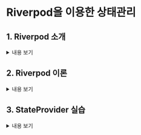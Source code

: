 # Riverpod을 이용한 상태관리

## 1. Riverpod 소개
<details>
<summary> 내용 보기</summary>
<br>

- main.dart 의 runApp 부분을 ProviderScope 로 감싸준다.
    ```
        void main(){
            runApp(const ProviderScope(
                    child: MyApp()
                )
            )
        }
    ```
- 관리할 상태를 StateProvider 를 통해서 만든다.

    ```
        final numberProvider = StateProvider<int>((ref) => 0);            
    ```
- 상태를 사용하고 싶은 위젯을 ConsumerWidget 으로 바꿔준다.

    ```
       class StateProviderScreen extends ConsumerWidget {} 
    ```
- ConsumerWidget 은 WidgetRef 를 사용해야 한다.

    ```
       Widget build(BuildContext context, WidgetRef ref) {} 
    ```
- 상태를 확인 및 변경하기 위해 ref 의 메서드를 사용한다.

    ```
        ref.watch(numberProvider);
        ref.read(numberProvider.notifier).update((state) => state + 1);
    ```
</details>

## 2. Riverpod 이론
<details>
<summary> 내용 보기</summary>
<br>

- 다양한 타입을 리턴하는 provider 들이 존재한다.
    ```
        - Provider
        - StateProvider
        - StateNotifierProvider
        - FutureProvider
        - StreamProvider        
    ```
- 각각 다른 타입을 반환해주고 사용 목적이 다르다.
- 모든 Provider 는 글로벌 하게 선언되므로 어디서 선언하든 사용할수 있다.
- ref.watch 는 반환값의 업데이트가 있을때 지속적으로 build 함수를 다시 실행해준다.
- ref.watch 는 필수적으로 UI 관련 코드에만 사용한다.
- ref.read 는 실행되는 순간 단 한번만 provider 값을 가져온다.
- ref.read 는 onPressed 콜백처럼 특정 액션 뒤에 실행되는 함수 내부에서 사용된다.
</details>

## 3. StateProvider 실습
<details>
<summary> 내용 보기</summary>
<br>

- update 시키는 방법 외에 state 자체에 state 값을 변경해서 할당시켜줄수 있다.

    ```
        ref.read(numberProvider.notifier).state = ref.read(numberProvider.notifier).state - 1;
    ```
</details>